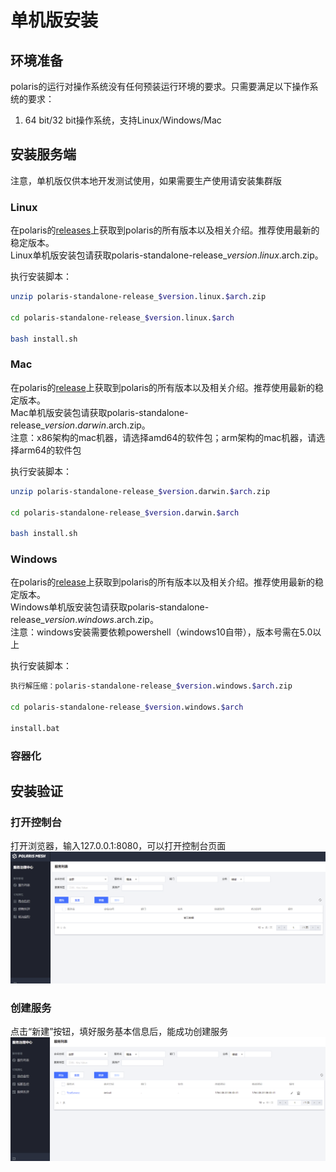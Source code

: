 # 单机版安装

## 环境准备

polaris的运行对操作系统没有任何预装运行环境的要求。只需要满足以下操作系统的要求：

1. 64 bit/32 bit操作系统，支持Linux/Windows/Mac

## 安装服务端

注意，单机版仅供本地开发测试使用，如果需要生产使用请安装集群版

### Linux

在polaris的[releases](https://github.com/polarismesh/polaris/releases)上获取到polaris的所有版本以及相关介绍。推荐使用最新的稳定版本。<br/>
Linux单机版安装包请获取polaris-standalone-release_$version.linux.$arch.zip。

执行安装脚本：

```bash
unzip polaris-standalone-release_$version.linux.$arch.zip

cd polaris-standalone-release_$version.linux.$arch

bash install.sh
```

### Mac

在polaris的[release](https://github.com/polarismesh/polaris/releases)上获取到polaris的所有版本以及相关介绍。推荐使用最新的稳定版本。<br/>
Mac单机版安装包请获取polaris-standalone-release_$version.darwin.$arch.zip。<br/>
注意：x86架构的mac机器，请选择amd64的软件包；arm架构的mac机器，请选择arm64的软件包

执行安装脚本：

```bash
unzip polaris-standalone-release_$version.darwin.$arch.zip

cd polaris-standalone-release_$version.darwin.$arch

bash install.sh
```

### Windows

在polaris的[release](https://github.com/polarismesh/polaris/releases)上获取到polaris的所有版本以及相关介绍。推荐使用最新的稳定版本。<br/>
Windows单机版安装包请获取polaris-standalone-release_$version.windows.$arch.zip。<br/>
注意：windows安装需要依赖powershell（windows10自带），版本号需在5.0以上

执行安装脚本：

```bash
执行解压缩：polaris-standalone-release_$version.windows.$arch.zip

cd polaris-standalone-release_$version.windows.$arch

install.bat
```


### 容器化


## 安装验证

### 打开控制台

打开浏览器，输入127.0.0.1:8080，可以打开控制台页面<br/>
![console](console.png)

### 创建服务

点击“新建”按钮，填好服务基本信息后，能成功创建服务<br/>
![create_service](create_service.png)
